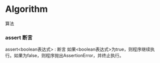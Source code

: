 # Algorithm
算法

### assert 断言
assert<boolean表达式> : 断言 如果<boolean表达式>为true，则程序继续执行。如果为false，则程序抛出AssertionError，并终止执行。

